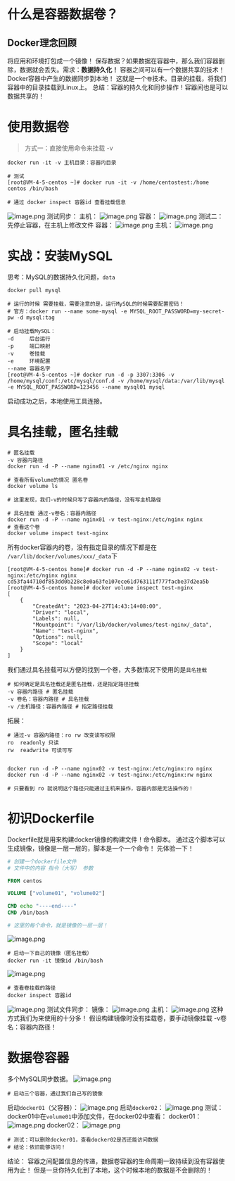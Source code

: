 # 什么是容器数据卷？
## Docker理念回顾
将应用和环境打包成一个镜像！
保存数据？如果数据在容器中，那么我们容器删除，数据就会丢失。需求：**数据持久化！**
容器之间可以有一个数据共享的技术！Docker容器中产生的数据同步到本地！
这就是一个`卷`技术。目录的挂载，将我们容器中的目录挂载到Linux上。
总结：容器的持久化和同步操作！容器间也是可以数据共享的！
# 使用数据卷
> 方式一：直接使用命令来挂载 -v

```shell
docker run -it -v 主机目录：容器内目录

# 测试
[root@VM-4-5-centos ~]# docker run -it -v /home/centostest:/home centos /bin/bash 

# 通过 docker inspect 容器id 查看挂载信息
```
![image.png](https://cdn.nlark.com/yuque/0/2023/png/35204765/1682575510147-bec5ff91-a8a9-479b-9505-1ee881a1d48b.png#averageHue=%23030201&clientId=u3ff9101a-b408-4&from=paste&height=168&id=u68439f86&originHeight=168&originWidth=428&originalType=binary&ratio=1&rotation=0&showTitle=false&size=9532&status=done&style=none&taskId=u83aba539-c175-4d49-af5e-ca242adbd9e&title=&width=428)
测试同步：
主机：
![image.png](https://cdn.nlark.com/yuque/0/2023/png/35204765/1682575694586-e43176d7-7db7-4213-891c-1e4029d268ff.png#averageHue=%23120e0b&clientId=u3ff9101a-b408-4&from=paste&height=108&id=u058e85df&originHeight=108&originWidth=310&originalType=binary&ratio=1&rotation=0&showTitle=false&size=4780&status=done&style=none&taskId=u285e0af7-67cc-49dd-8f93-1992ac7796b&title=&width=310)
容器：
![image.png](https://cdn.nlark.com/yuque/0/2023/png/35204765/1682575697642-39c4871d-d6dc-4a57-8a55-1a6326aa1c8d.png#averageHue=%230c0806&clientId=u3ff9101a-b408-4&from=paste&height=80&id=uf26ffbfc&originHeight=80&originWidth=343&originalType=binary&ratio=1&rotation=0&showTitle=false&size=4314&status=done&style=none&taskId=u3ea0711c-7653-4f1b-b48c-d625956a0f6&title=&width=343)
测试二：先停止容器，在主机上修改文件
容器：
![image.png](https://cdn.nlark.com/yuque/0/2023/png/35204765/1682575953273-ffb390c1-bca4-49fa-88d9-7c65e690552d.png#averageHue=%230f0c09&clientId=u3ff9101a-b408-4&from=paste&height=105&id=u03590353&originHeight=105&originWidth=320&originalType=binary&ratio=1&rotation=0&showTitle=false&size=5382&status=done&style=none&taskId=ua4434b27-a734-4186-a948-a50b79e8c51&title=&width=320)
主机：
![image.png](https://cdn.nlark.com/yuque/0/2023/png/35204765/1682575962986-f276b607-41fe-4018-a104-7e618cf47a02.png#averageHue=%2313110f&clientId=u3ff9101a-b408-4&from=paste&height=100&id=u43418467&originHeight=100&originWidth=400&originalType=binary&ratio=1&rotation=0&showTitle=false&size=3999&status=done&style=none&taskId=ubad60d48-670a-48a4-9699-0de8c5d5053&title=&width=400)
# 实战：安装MySQL
思考：MySQL的数据持久化问题，`data`
```shell
docker pull mysql

# 运行的时候 需要挂载，需要注意的是，运行MySQL的时候需要配置密码！
# 官方：docker run --name some-mysql -e MYSQL_ROOT_PASSWORD=my-secret-pw -d mysql:tag

# 启动挂载MySQL：
-d     后台运行
-p     端口映射
-v     卷挂载
-e     环境配置
--name 容器名字
[root@VM-4-5-centos ~]# docker run -d -p 3307:3306 -v /home/mysql/conf:/etc/mysql/conf.d -v /home/mysql/data:/var/lib/mysql -e MYSQL_ROOT_PASSWORD=123456 --name mysql01 mysql
```
启动成功之后，本地使用工具连接。
# 具名挂载，匿名挂载
```shell
# 匿名挂载
-v 容器内路径
docker run -d -P --name nginx01 -v /etc/nginx nginx

# 查看所有volume的情况 匿名卷
docker volume ls

# 这里发现，我们-v的时候只写了容器内的路径，没有写主机路径

# 具名挂载 通过-v卷名：容器内路径
docker run -d -P --name nginx01 -v test-nginx:/etc/nginx nginx
# 查看这个卷
docker volume inspect test-nginx
```
所有docker容器内的卷，没有指定目录的情况下都是在 `/var/lib/docker/volumes/xxx/_data`下
```shell
[root@VM-4-5-centos home]# docker run -d -P --name nginx02 -v test-nginx:/etc/nginx nginx
cd53fa44710df853dd0b228c8e0a63fe107ece61d763111f777facbe37d2ea5b
[root@VM-4-5-centos home]# docker volume inspect test-nginx
[
    {
        "CreatedAt": "2023-04-27T14:43:14+08:00",
        "Driver": "local",
        "Labels": null,
        "Mountpoint": "/var/lib/docker/volumes/test-nginx/_data",
        "Name": "test-nginx",
        "Options": null,
        "Scope": "local"
    }
]

```
我们通过具名挂载可以方便的找到一个卷，大多数情况下使用的是`具名挂载`
```shell
# 如何确定是具名挂载还是匿名挂载，还是指定路径挂载
-v 容器内路径 # 匿名挂载
-v 卷名：容器内路径 # 具名挂载
-v /主机路径：容器内路径 # 指定路径挂载
```
拓展：
```shell
# 通过-v 容器内路径：ro rw 改变读写权限
ro  readonly 只读
rw  readwrite 可读可写


docker run -d -P --name nginx02 -v test-nginx:/etc/nginx:ro nginx
docker run -d -P --name nginx02 -v test-nginx:/etc/nginx:rw nginx

# 只要看到 ro 就说明这个路径只能通过主机来操作，容器内部是无法操作的！
```
# 初识Dockerfile
Dockerfile就是用来构建docker镜像的构建文件！命令脚本。
通过这个脚本可以生成镜像，镜像是一层一层的，脚本是一个一个命令！
先体验一下！
```dockerfile
# 创建一个dockerfile文件
# 文件中的内容 指令（大写） 参数

FROM centos

VOLUME ["volume01", "volume02"]

CMD echo "----end----"
CMD /bin/bash

# 这里的每个命令，就是镜像的一层一层！
```
![image.png](https://cdn.nlark.com/yuque/0/2023/png/35204765/1682578924703-16110cde-e940-4e81-a5aa-2c821b9187f7.png#averageHue=%23090806&clientId=u702247e5-4cf4-4&from=paste&height=418&id=u5819cd26&originHeight=418&originWidth=792&originalType=binary&ratio=1&rotation=0&showTitle=false&size=49308&status=done&style=none&taskId=ua184c240-53ba-4270-88c8-ff96fba4fcb&title=&width=792)
```shell
# 启动一下自己的镜像（匿名挂载）
docker run -it 镜像id /bin/bash
```
![image.png](https://cdn.nlark.com/yuque/0/2023/png/35204765/1682579096782-441227b3-0ed4-4776-811c-3c211da90c9b.png#averageHue=%23100c08&clientId=u702247e5-4cf4-4&from=paste&height=345&id=uc0aff758&originHeight=345&originWidth=450&originalType=binary&ratio=1&rotation=0&showTitle=false&size=20316&status=done&style=none&taskId=u3ce3b26d-d8c6-43fc-8ee2-226d3970458&title=&width=450)
```shell
# 查看卷挂载的路径
docker inspect 容器id
```
![image.png](https://cdn.nlark.com/yuque/0/2023/png/35204765/1682579396029-b8274af9-89cf-4746-956e-12ad2282746a.png#averageHue=%230b0a09&clientId=u702247e5-4cf4-4&from=paste&height=377&id=u1baf16cd&originHeight=377&originWidth=812&originalType=binary&ratio=1&rotation=0&showTitle=false&size=24974&status=done&style=none&taskId=udec4b292-91d7-4ea7-9b3b-257d5d33fdd&title=&width=812)
测试文件同步：
镜像：
![image.png](https://cdn.nlark.com/yuque/0/2023/png/35204765/1682579477421-0c83e840-bd5d-4e45-aa67-8253f770ff1f.png#averageHue=%23140f0b&clientId=u702247e5-4cf4-4&from=paste&height=79&id=u991acc3d&originHeight=79&originWidth=336&originalType=binary&ratio=1&rotation=0&showTitle=false&size=4628&status=done&style=none&taskId=u0abeec17-57d3-46a8-bf18-02a0022d5f9&title=&width=336)
主机：
![image.png](https://cdn.nlark.com/yuque/0/2023/png/35204765/1682579488281-8be04a59-124c-4b7d-abf0-22f58a12606b.png#averageHue=%23070503&clientId=u702247e5-4cf4-4&from=paste&height=86&id=u181a6823&originHeight=86&originWidth=788&originalType=binary&ratio=1&rotation=0&showTitle=false&size=7747&status=done&style=none&taskId=u4f1866bb-d444-4b71-84fc-ce5997d2ef8&title=&width=788)
这种方式我们为来使用的十分多！
假设构建镜像时没有挂载卷，要手动镜像挂载 -v卷名：容器内路径！
# 数据卷容器
多个MySQL同步数据。
![image.png](https://cdn.nlark.com/yuque/0/2023/png/35204765/1682579812826-1946502b-e005-4900-8464-e6f37796cbca.png#averageHue=%23fefefe&clientId=u702247e5-4cf4-4&from=paste&height=237&id=u8439e88e&originHeight=237&originWidth=677&originalType=binary&ratio=1&rotation=0&showTitle=false&size=16604&status=done&style=none&taskId=u82500422-0b95-4206-a046-0d5ca056169&title=&width=677)
```shell
# 启动三个容器，通过我们自己写的镜像

```
启动`docker01`（父容器）：
![image.png](https://cdn.nlark.com/yuque/0/2023/png/35204765/1682580160981-2ad8180d-d6b7-4b62-9e44-b44b9a944220.png#averageHue=%2314100d&clientId=u702247e5-4cf4-4&from=paste&height=403&id=ub9bfb0f2&originHeight=403&originWidth=537&originalType=binary&ratio=1&rotation=0&showTitle=false&size=22047&status=done&style=none&taskId=u8474f390-501a-4203-9d47-c3dfd9fa745&title=&width=537)
启动`docker02`：
![image.png](https://cdn.nlark.com/yuque/0/2023/png/35204765/1682580275803-c32f794b-5e84-45cc-8435-af32b1353cf5.png#averageHue=%23090604&clientId=u702247e5-4cf4-4&from=paste&height=383&id=ue75c53f9&originHeight=383&originWidth=660&originalType=binary&ratio=1&rotation=0&showTitle=false&size=36917&status=done&style=none&taskId=uef8b214b-66f9-4c6b-9add-cef480f0c83&title=&width=660)
测试：docker01中在`volume01`中添加文件，在docker02中查看：
docker01：
![image.png](https://cdn.nlark.com/yuque/0/2023/png/35204765/1682580416334-f1080c8e-62c6-41af-88d5-a27cd63f305d.png#averageHue=%23120d09&clientId=u702247e5-4cf4-4&from=paste&height=78&id=u81bc19f1&originHeight=78&originWidth=333&originalType=binary&ratio=1&rotation=0&showTitle=false&size=3001&status=done&style=none&taskId=u2ecfafb2-7e6a-4276-b2a6-449069998b4&title=&width=333)
docker02：
![image.png](https://cdn.nlark.com/yuque/0/2023/png/35204765/1682580418664-29c3599d-e7e9-4440-8f0a-4ba0f9f5bded.png#averageHue=%23150f0a&clientId=u702247e5-4cf4-4&from=paste&height=59&id=uf15172e6&originHeight=59&originWidth=282&originalType=binary&ratio=1&rotation=0&showTitle=false&size=3497&status=done&style=none&taskId=ub7fad4f0-477e-48c5-97fa-35ae9d3685d&title=&width=282)
```shell
# 测试：可以删除docker01，查看docker02是否还能访问数据
# 结论：依旧能够访问！
```
结论：
容器之间配置信息的传递，数据卷容器的生命周期一致持续到没有容器使用为止！
但是一旦你持久化到了本地，这个时候本地的数据是不会删除的！
